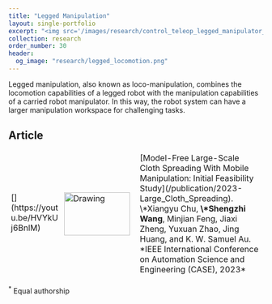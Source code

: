 ```yaml
---
title: "Legged Manipulation"
layout: single-portfolio
excerpt: "<img src='/images/research/control_teleop_legged_manipulator_system2.png' alt=''>"
collection: research
order_number: 30
header: 
  og_image: "research/legged_locomotion.png"
---
```


<style>
table, tr {border:hidden;}
td, th {border:hidden;}
</style>

Legged manipulation, also known as loco-manipulation, combines the locomotion capabilities of a legged robot with the manipulation capabilities of a carried robot manipulator. In this way, the robot system can have a larger manipulation workspace for challenging tasks. 

## Article

<font size="5">
<table style="width: 100%">
<colgroup>
  <col width="20%" />
  <col width="80%" />
</colgroup>
<tbody>
<tr style="width: 100%">
  <td markdown="span" style="padding: 0.5vw; border: none; max-width:100%; max-height:10%; background: transparent;"> [<img src="/images/research/Case_Large_Scale_Cloth_Spreading_2023/Large_Scale_Cloth_Spreading.gif" align="right" alt="Drawing" style="height: 85px; width: 130px; margin:0px 10px"/>](https://youtu.be/HVYkUj6BnlM)</td>
  <td markdown="span" style="padding: 0.5vw; border: none; max-width:100%; max-height:10%; background: transparent;">[Model-Free Large-Scale Cloth Spreading With Mobile Manipulation: Initial Feasibility Study](/publication/2023-Large_Cloth_Spreading).
  <br> \*Xiangyu Chu, <b>\*Shengzhi Wang</b>, Minjian Feng, Jiaxi Zheng, Yuxuan Zhao, Jing Huang, and K. W. Samuel Au.
  <br> *IEEE International Conference on Automation Science and Engineering (CASE), 2023*
  <br> 
  <!-- <a href="https://doi.org/10.1109/HUMANOIDS47582.2021.9555676"><i class="fas fa-fw fa-link zoom" aria-hidden="true"></i></a>
  <a href="/files/pdf/publications/Online_Virtual_Repellent_Point_Adaptation_for_Biped_Walking_using_Iterative_Learning_Control.pdf"><i class="fas fa-fw fa-file-pdf zoom" aria-hidden="true"></i></a> -->
  <!-- <a href="{{ post.code }}"><i class="fas fa-fw fa-code zoom" aria-hidden="true"></i></a>
  <a href="{{ post.github }}"><i class="fab fa-fw fa-github zoom" aria-hidden="true"></i></a>   -->
  </td>
</tr>
</tbody>
</table>
</font>

<sup>*</sup> Equal authorship